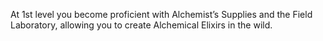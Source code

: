 At 1st level you become proficient with Alchemist’s Supplies and the Field Laboratory, allowing you to create Alchemical Elixirs in the wild.